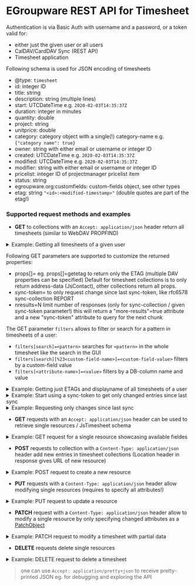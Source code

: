 # EGroupware REST API for Timesheet

Authentication is via Basic Auth with username and a password, or a token valid for:
- either just the given user or all users
- CalDAV/CardDAV Sync (REST API)
- Timesheet application

Following schema is used for JSON encoding of timesheets
* @type: `timesheet`
* id: integer ID
* title: string
* description: string (multiple lines)
* start: UTCDateTime e.g. `2020-02-03T14:35:37Z`
* duration: integer in minutes
* quantity: double
* project: string
* unitprice: double
* category: category object with a single(!) category-name e.g. `{"category name": true}`
* owner: string with either email or username or integer ID
* created: UTCDateTime e.g. `2020-02-03T14:35:37Z`
* modified: UTCDateTime e.g. `2020-02-03T14:35:37Z`
* modifier: string with either email or username or integer ID
* pricelist: integer ID of projectmanager pricelist item
* status: string
* egroupware.org:customfields: custom-fields object, see other types
* etag: string `"<id>:<modified-timestamp>"` (double quotes are part of the etag!)

### Supported request methods and examples

* **GET** to collections with an ```Accept: application/json``` header return all timesheets (similar to WebDAV PROPFIND)
<details>
  <summary>Example: Getting all timesheets of a given user</summary>
  
```
curl https://example.org/egroupware/groupdav.php/<username>/timesheet/ -H "Accept: application/pretty+json" --user <username>
{
  "responses": {
    "/<username>/timesheet/1": {
        "@type": "timesheet",
        "id": 1,
        "title": "Test",
        "start": "2005-12-16T23:00:00Z",
        "duration": 150,
        "quantity": 2.5,
        "unitprice": 50,
        "category": { "other": true },
        "owner": "ralf@example.org",
        "created": "2005-12-16T23:00:00Z",
        "modified": "2011-06-08T10:51:20Z",
        "modifier": "ralf@example.org",
        "status": "genehmigt",
        "etag": "1:1307537480"
    },
    "/<username>/timesheet/140": {
        "@type": "timesheet",
        "id": 140,
        "title": "Test Ralf aus PM",
        "start": "2016-08-22T12:12:00Z",
        "duration": 60,
        "quantity": 1,
        "owner": "ralf@example.org",
        "created": "2016-08-22T12:12:00Z",
        "modified": "2016-08-22T13:13:22Z",
        "modifier": "ralf@example.org",
        "egroupware.org:customfields": {
            "auswahl": {
                "value": [
                    "3"
                ],
                "type": "select",
                "label": "Auswählen",
                "values": {
                    "3": "Three",
                    "2": "Two",
                    "1": "One"
                }
            }
        },
        "etag": "140:1471878802"
    },
...
}
```
</details>
       
  Following GET parameters are supported to customize the returned properties:
  - props[]=<DAV-prop-name> eg. props[]=getetag to return only the ETAG (multiple DAV properties can be specified)
    Default for timesheet collections is to only return address-data (JsContact), other collections return all props.
  - sync-token=<token> to only request change since last sync-token, like rfc6578 sync-collection REPORT
  - nresults=N limit number of responses (only for sync-collection / given sync-token parameter!)
    this will return a "more-results"=true attribute and a new "sync-token" attribute to query for the next chunk

  The GET parameter `filters` allows to filter or search for a pattern in timesheets of a user:
  - `filters[search]=<pattern>` searches for `<pattern>` in the whole timesheet like the search in the GUI
  - `filters[search][%23<custom-field-name>]=<custom-field-value>` filters by a custom-field value
  - `filters[<attribute-name>]=<value>` filters by a DB-column name and value
 
<details>
   <summary>Example: Getting just ETAGs and displayname of all timesheets of a user</summary>
   
```
curl -i 'https://example.org/egroupware/groupdav.php/<username>/timesheet/?props[]=getetag&props[]=displayname' -H "Accept: application/pretty+json" --user <username>

{
  "responses": {
    "/ralf/timesheet/1": {"displayname":"Test","getetag":"\"1:1307537480\""},
    "/ralf/timesheet/140": {"displayname":"Test Ralf aus PM","getetag":"\"140:1471878802\""},
  }
}
```
</details>

<details>
   <summary>Example: Start using a sync-token to get only changed entries since last sync</summary>
   
#### Initial request with empty sync-token and only requesting 10 entries per chunk:
```
curl 'https://example.org/egroupware/groupdav.php/timesheet/?sync-token=&nresults=10&props[]=displayname' -H "Accept: application/pretty+json" --user <username>
{
  "responses": {
    "/timesheet/2050": "Frau Margot Test-Notifikation",
    "/timesheet/2384": "Test Tester",
    "/timesheet/5462": "Margot Testgedöns",
    "/timesheet/2380": "Frau Test Defaulterin",
    "/timesheet/5474": "Noch ein Neuer",
    "/timesheet/5575": "Mr New Name",
    "/timesheet/5461": "Herr Hugo Kurt Müller Senior",
    "/timesheet/5601": "Steve Jobs",
    "/timesheet/5603": "Ralf Becker",
    "/timesheet/1838": "Test Tester"
  },
  "more-results": true,
  "sync-token": "https://example.org/egroupware/groupdav.php/timesheet/1400867824"
}
```
#### Requesting next chunk:
```
curl 'https://example.org/egroupware/groupdav.php/timesheet/?sync-token=https://example.org/egroupware/groupdav.php/timesheet/1400867824&nresults=10&props[]=displayname' -H "Accept: application/pretty+json" --user <username>
{
  "responses": {
    "/timesheet/1833": "Default Tester",
    "/timesheet/5597": "Neuer Testschnuffi",
    "/timesheet/5593": "Muster Max",
    "/timesheet/5628": "2. Test Contact",
    "/timesheet/5629": "Testen Tester",
    "/timesheet/5630": "Testen Tester",
    "/timesheet/5633": "Testen Tester",
    "/timesheet/5635": "Test4 Tester",
    "/timesheet/5638": "Test Kontakt",
    "/timesheet/5636": "Test Default"
  },
  "more-results": true,
  "sync-token": "https://example.org/egroupware/groupdav.php/timesheet/1427103057"
}
```
</details>

<details>
   <summary>Example: Requesting only changes since last sync</summary>
   
#### ```sync-token``` from last sync need to be specified (note the null for a deleted resource!)
```
curl 'https://example.org/egroupware/groupdav.php/timesheet/?sync-token=https://example.org/egroupware/groupdav.php/timesheet/1400867824' -H "Accept: application/pretty+json" --user <username>
{
  "responses": {
    "/timesheet/5597": null,
    "/timesheet/5593": {
      TODO
....
    }
  },
  "sync-token": "https://example.org/egroupware/groupdav.php/timesheet/1427103057"
}
```
</details>

* **GET**  requests with an ```Accept: application/json``` header can be used to retrieve single resources / JsTimesheet schema
<details>
   <summary>Example: GET request for a single resource showcasing available fieldes</summary>
   
```
curl 'https://example.org/egroupware/groupdav.php/timesheet/140' -H "Accept: application/pretty+json" --user <username>
{
    "@type": "timesheet",
    "id": 140,
    "title": "Test Ralf aus PM",
    "start": "2016-08-22T12:12:00Z",
    "duration": 60,
    "quantity": 1,
    "project": "2024-0001: Test Project",
    "unitprice": 100.0,
    "pricelist": 123,
    "owner": "ralf@example.org",
    "created": "2016-08-22T12:12:00Z",
    "modified": "2016-08-22T13:13:22Z",
    "modifier": "ralf@example.org",
    "egroupware.org:customfields": {
        "auswahl": {
            "value": [
                "3"
            ],
            "type": "select",
            "label": "Auswählen",
            "values": {
                "3": "Three",
                "2": "Two",
                "1": "One"
            }
        }
    },
    "etag": "140:1471878802"
}
```
</details>

* **POST** requests to collection with a ```Content-Type: application/json``` header add new entries in timesheet collections
       (Location header in response gives URL of new resource)
<details>
   <summary>Example: POST request to create a new resource</summary>
   
```
cat <<EOF | curl -i -X POST 'https://example.org/egroupware/groupdav.php/<username>/timesheet/' -d @- -H "Content-Type: application/json" -H 'Accept: application/pretty+json' -H 'Prefer: return=representation' --user <username>
{
    "@type": "timesheet",
    "title": "5. Test Ralf",
    "start": "2024-02-06T10:00:00Z",
    "duration": 60
}
EOF

HTTP/1.1 201 Created
Content-Type: application/json
Location: /egroupware/groupdav.php/ralf/timesheet/204
ETag: "204:1707233040"

{
    "@type": "timesheet",
    "id": 204,
    "title": "5. Test Ralf",
    "start": "2024-02-06T10:00:00Z",
    "duration": 60,
    "quantity": 1,
    "owner": "ralf@example.org",
    "created": "2024-02-06T14:24:05Z",
    "modified": "2024-02-06T14:24:00Z",
    "modifier": "ralf@example.org",
    "etag": "204:1707233040"
}
```
</details>

* **PUT**  requests with  a ```Content-Type: application/json``` header allow modifying single resources (requires to specify all attributes!)

<details>
   <summary>Example: PUT request to update a resource</summary>

```
cat <<EOF | curl -i -X PUT 'https://example.org/egroupware/groupdav.php/<username>/timesheet/1234' -d @- -H "Content-Type: application/json" --user <username>
{
    "@type": "timesheet",
    "title": "6. Test Ralf",
    "start": "2024-02-06T10:00:00Z",
    "duration": 60,
    "quantity": 1,
    "owner": "ralf@example.org",
    "created": "2024-02-06T14:24:05Z",
    "modified": "2024-02-06T14:24:00Z",
    "modifier": "ralf@example.org",
}
EOF

HTTP/1.1 204 No Content
```

</details>


* **PATCH** request with a ```Content-Type: application/json``` header allow to modify a single resource by only specifying changed attributes as a [PatchObject](https://www.rfc-editor.org/rfc/rfc8984.html#type-PatchObject)

<details>
   <summary>Example: PATCH request to modify a timesheet with partial data</summary>

```
cat <<EOF | curl -i -X PATCH 'https://example.org/egroupware/groupdav.php/<username>/timesheet/1234' -d @- -H "Content-Type: application/json" --user <username>
{
  "status": "invoiced"
}
EOF

HTTP/1.1 204 No content
```
</details>

* **DELETE** requests delete single resources

<details>
   <summary>Example: DELETE request to delete a timesheet</summary>

```
curl -i -X DELETE 'https://example.org/egroupware/groupdav.php/<username>/timesheet/1234' -H "Accept: application/json" --user <username>

HTTP/1.1 204 No content
```
</details>

> one can use ```Accept: application/pretty+json``` to receive pretty-printed JSON eg. for debugging and exploring the API